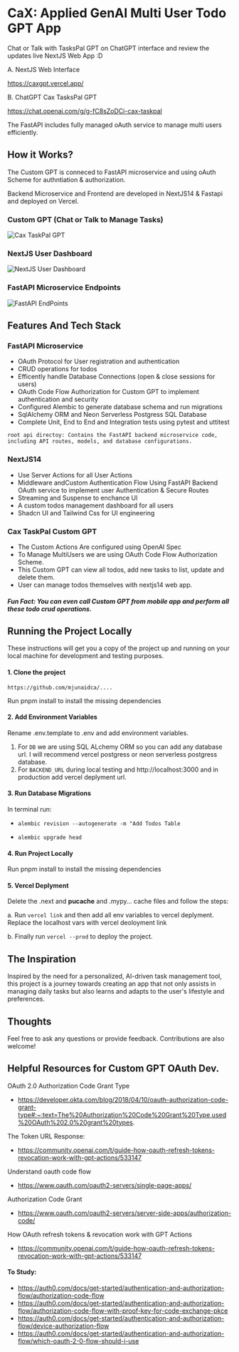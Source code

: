 # CaX: Applied GenAI Multi User Todo GPT App

Chat or Talk with TasksPal GPT on ChatGPT interface and review the updates live NextJS Web App :D

A. NextJS Web Interface

https://caxgpt.vercel.app/

B. ChatGPT Cax TasksPal GPT

https://chat.openai.com/g/g-fC8sZoDCi-cax-taskpal

The FastAPI includes fully managed oAuth service to manage multi users efficiently.

## How it Works?

The Custom GPT is conneced to FastAPI microservice and using oAuth Scheme for authntiation & authorization.

Backend Microservice and Frontend are developed in NextJS14 & Fastapi and deployed on Vercel. 

### Custom GPT (Chat or Talk to Manage Tasks)

![Cax TaskPal GPT](./public/gpt.png)

### NextJS User Dashboard

![NextJS User Dashboard](./public/nextjs.png)

### FastAPI Microservice Endpoints

![FastAPI EndPoints](./public/endpoints.png)

## Features And Tech Stack

### FastAPI Microservice
- OAuth Protocol for User registration and authentication
- CRUD operations for todos
- Efficently handle Database Connections (open & close sessions for users)
- OAuth Code Flow Authorization for Custom GPT to implement authentication and security
- Configured Alembic to generate database schema and run migrations
- SqlAlchemy ORM and Neon Serverless Postgress SQL Database 
- Complete Unit, End to End and Integration tests using pytest and uttitest

`root api directoy: Contains the FastAPI backend microservice code, including API routes, models, and database configurations.`

### NextJS14
- Use Server Actions for all User Actions
- Middleware andCustom Authentication Flow Using FastAPI Backend OAuth service to implement user Authentication & Secure Routes
- Streaming and Suspense to enchance UI
- A custom todos management dashboard for all users
- Shadcn UI and Tailwind Css for UI engineering

### Cax TaskPal Custom GPT

- The Custom Actions Are configured using OpenAI Spec
- To Manage MultiUsers we are using OAuth Code Flow Authorization Scheme.
- This Custom GPT can view all todos, add new tasks to list, update and delete them. 
- User can manage todos themselves with nextjs14 web app.

##### Fun Fact: You can even call Custom GPT from mobile app and perform all these todo crud operations.

## Running the Project Locally 

These instructions will get you a copy of the project up and running on your local machine for development and testing purposes.


#### 1. Clone the project

```
https://github.com/mjunaidca/....
```

 Run pnpm install to install the missing dependencies

#### 2. Add Environment Variables

Rename .env.template to .env and add environment variables. 
1. For `DB` we are using SQL ALchemy ORM so you can add any database url. I will recommend vercel postgress or neon serverless postgress database. 
2. For `BACKEND_URL` during local testing and http://localhost:3000 and in production add vercel deplyment url.

#### 3. Run Database Migrations

In terminal run:

- `alembic revision --autogenerate -m "Add Todos Table`

- `alembic upgrade head`

#### 4. Run Project Locally

Run pnpm install to install the missing dependencies

#### 5. Vercel Deplyment

Delete the .next and __pucache__ and .mypy... cache files and follow the steps:

a. Run `vercel link` and then add all env variables to vercel deplyment. Replace the localhost vars with vercel deoloyment link

b. Finally run `vercel --prod` to deploy the project.


## The Inspiration
Inspired by the need for a personalized, AI-driven task management tool, this project is a journey towards creating an app that not only assists in managing daily tasks but also learns and adapts to the user's lifestyle and preferences.

## Thoughts

Feel free to ask any questions or provide feedback. Contributions are also welcome!

## Helpful Resources for Custom GPT OAuth Dev.

OAuth 2.0 Authorization Code Grant Type

- https://developer.okta.com/blog/2018/04/10/oauth-authorization-code-grant-type#:~:text=The%20Authorization%20Code%20Grant%20Type,used%20OAuth%202.0%20grant%20types.

The Token URL Response:

- https://community.openai.com/t/guide-how-oauth-refresh-tokens-revocation-work-with-gpt-actions/533147

Understand oauth code flow

- https://www.oauth.com/oauth2-servers/single-page-apps/

Authorization Code Grant

- https://www.oauth.com/oauth2-servers/server-side-apps/authorization-code/

How OAuth refresh tokens & revocation work with GPT Actions

- https://community.openai.com/t/guide-how-oauth-refresh-tokens-revocation-work-with-gpt-actions/533147

#### To Study:

- https://auth0.com/docs/get-started/authentication-and-authorization-flow/authorization-code-flow
- https://auth0.com/docs/get-started/authentication-and-authorization-flow/authorization-code-flow-with-proof-key-for-code-exchange-pkce
- https://auth0.com/docs/get-started/authentication-and-authorization-flow/device-authorization-flow
- https://auth0.com/docs/get-started/authentication-and-authorization-flow/which-oauth-2-0-flow-should-i-use